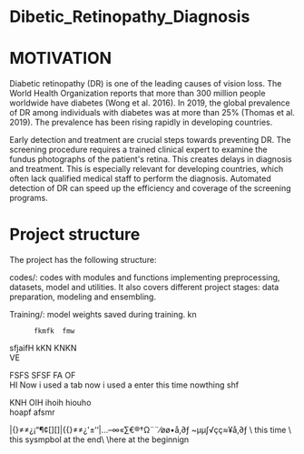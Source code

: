 # Dibetic_Retinopathy_Diagnosis

# MOTIVATION

Diabetic retinopathy (DR) is one of the leading causes of vision loss. The World Health Organization reports that more than 300 million people worldwide have diabetes (Wong et al. 2016). In 2019, the global prevalence of DR among individuals with diabetes was at more than 25% (Thomas et al. 2019). The prevalence has been rising rapidly in developing countries.

Early detection and treatment are crucial steps towards preventing DR. The screening procedure requires a trained clinical expert to examine the fundus photographs of the patient's retina. This creates delays in diagnosis and treatment. This is especially relevant for developing countries, which often lack qualified medical staff to perform the diagnosis. Automated detection of DR can speed up the efficiency and coverage of the screening programs.

# Project structure

The project has the following structure:

codes/: codes with modules and functions implementing preprocessing, datasets, model and utilities. It also covers different project stages: data preparation, modeling and ensembling.


Training/: model weights saved during training.
kn


          fkmfk  fmw
sfjaifH kKN                              KNKN                  
          VE

FSFS
SFSF
FA OF         
HI          Now i used a  tab
now i used a enter
this time nowthing
shf 

KNH OIH          ihoih
          hiouho          
                    hoapf
                    afsmr

|{}≠≠¿¡“¶¢[][]|{{}≠≠¿'±‘‘|…–∞«∑€®†Ω¨¨⁄øø•å‚∂ƒ
~µµ∫√çç≈¥å‚∂ƒ
\\
this time \\
this sysmpbol at the end\\
\\here at the beginnign
